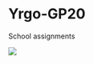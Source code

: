 # Yrgo-GP20
School assignments


<img src="02_Learning to Program\ParabolicCurves_Extra3/screen.gif">